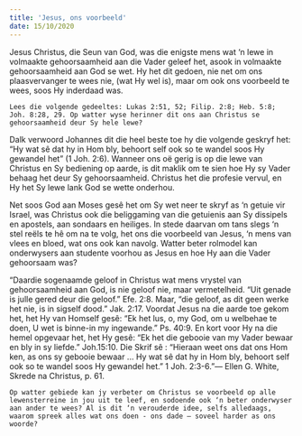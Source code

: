 ```yaml
---
title: 'Jesus, ons voorbeeld'
date: 15/10/2020
---
```


Jesus Christus, die Seun van God, was die enigste mens wat ‘n lewe in volmaakte gehoorsaamheid aan die Vader geleef het, asook in volmaakte gehoorsaamheid aan God se wet. Hy het dit gedoen, nie net om ons plaasvervanger te wees nie, (wat Hy wel is), maar om ook ons voorbeeld te wees, soos Hy inderdaad was.

`Lees die volgende gedeeltes: Lukas 2:51, 52; Filip. 2:8; Heb. 5:8; Joh. 8:28, 29. Op watter wyse herinner dit ons aan Christus se gehoorsaamheid deur Sy hele lewe?`

Dalk verwoord Johannes dit die heel beste toe hy die volgende geskryf het: “Hy wat sê dat hy in Hom bly, behoort self ook so te wandel soos Hy gewandel het” (1 Joh. 2:6). Wanneer ons oë gerig is op die lewe van Christus en Sy bediening op aarde, is dit maklik om te sien hoe Hy sy Vader behaag het deur Sy gehoorsaamheid. Christus het die profesie vervul, en Hy het Sy lewe lank God se wette onderhou.

Net soos God aan Moses gesê het om Sy wet neer te skryf as ‘n getuie vir Israel, was Christus ook die beliggaming van die getuienis aan Sy dissipels en apostels, aan sondaars en heiliges. In stede daarvan om tans slegs ‘n stel reëls te hê om na te volg, het ons die voorbeeld van Jesus, ‘n mens van vlees en bloed, wat ons ook kan navolg. Watter beter rolmodel kan onderwysers aan studente voorhou as Jesus en hoe Hy aan die Vader gehoorsaam was?

“Daardie sogenaamde geloof in Christus wat mens vrystel van gehoorsaamheid aan God, is nie geloof nie, maar vermetelheid. “Uit genade is julle gered deur die geloof.” Efe. 2:8. Maar, “die geloof, as dit geen werke het nie, is in sigself dood.” Jak. 2:17. Voordat Jesus na die aarde toe gekom het, het Hy van Homself gesê: “Ek het lus, o, my God, om u welbehae te doen, U wet is binne-in my ingewande.” Ps. 40:9. En kort voor Hy na die hemel opgevaar het, het Hy gesê: “Ek het die gebooie van my Vader bewaar en bly in sy liefde.” Joh.15:10. Die Skrif sê : “Hieraan weet ons dat ons Hom ken, as ons sy gebooie bewaar ... Hy wat sê dat hy in Hom bly, behoort self ook so te wandel soos Hy gewandel het.” 1 Joh. 2:3-6.”— Ellen G. White, Skrede na Christus, p. 61.

`Op watter gebiede kan jy verbeter om Christus se voorbeeld op alle lewensterreine in jou uit te leef, en sodoende ook ‘n beter onderwyser aan ander te wees? Al is dit ‘n verouderde idee, selfs alledaags, waarom spreek alles wat ons doen - ons dade – soveel harder as ons woorde?`